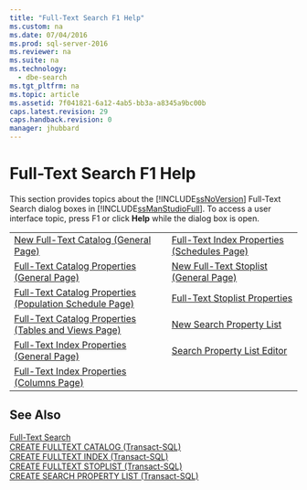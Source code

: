 ```yaml
---
title: "Full-Text Search F1 Help"
ms.custom: na
ms.date: 07/04/2016
ms.prod: sql-server-2016
ms.reviewer: na
ms.suite: na
ms.technology: 
  - dbe-search
ms.tgt_pltfrm: na
ms.topic: article
ms.assetid: 7f041821-6a12-4ab5-bb3a-a8345a9bc00b
caps.latest.revision: 29
caps.handback.revision: 0
manager: jhubbard
---
```

# Full-Text Search F1 Help
This section provides topics about the [!INCLUDE[ssNoVersion](../../Topics/TopicNameContainA/tokens/ssNoVersion_md.md)] Full-Text Search dialog boxes in [!INCLUDE[ssManStudioFull](../../Topics/TopicNameContainA/tokens/ssManStudioFull_md.md)]. To access a user interface topic, press F1 or click **Help** while the dialog box is open.  
  
|||  
|-|-|  
|[New Full-Text Catalog (General Page)](../../Topics/TopicNameNotContainA/New-Full-Text-Catalog--General-Page-.md)|[Full-Text Index Properties (Schedules Page)](../../Topics/TopicNameNotContainA/Full-Text-Index-Properties--Schedules-Page-.md)|  
|[Full-Text Catalog Properties (General Page)](../../Topics/TopicNameNotContainA/Full-Text-Catalog-Properties--General-Page-.md)|[New Full-Text Stoplist (General Page)](../../Topics/TopicNameNotContainA/New-Full-Text-Stoplist--General-Page-.md)|  
|[Full-Text Catalog Properties (Population Schedule Page)](../../Topics/TopicNameNotContainA/Full-Text-Catalog-Properties--Population-Schedule-Page-.md)|[Full-Text Stoplist Properties](../../Topics/TopicNameNotContainA/Full-Text-Stoplist-Properties.md)|  
|[Full-Text Catalog Properties (Tables and Views Page)](../../Topics/TopicNameNotContainA/Full-Text-Catalog-Properties--Tables-and-Views-Page-.md)|[New Search Property List](../../Topics/TopicNameNotContainA/New-Search-Property-List.md)|  
|[Full-Text Index Properties (General Page)](../../Topics/TopicNameNotContainA/Full-Text-Index-Properties--General-Page-.md)|[Search Property List Editor](../../Topics/TopicNameNotContainA/Search-Property-List-Editor.md)|  
|[Full-Text Index Properties (Columns Page)](../../Topics/TopicNameNotContainA/Full-Text-Index-Properties--Columns-Page-.md)||  
  
## See Also  
 [Full-Text Search](../../Topics/TopicNameNotContainA/Full-Text-Search.md)   
 [CREATE FULLTEXT CATALOG (Transact-SQL)](assetId:///d7a8bd93-e2d7-4a40-82ef-39069e65523b)   
 [CREATE FULLTEXT INDEX (Transact-SQL)](assetId:///8b80390f-5f8b-4e66-9bcc-cabd653c19fd)   
 [CREATE FULLTEXT STOPLIST (Transact-SQL)](assetId:///0669b1d0-46cc-4fac-8df7-5f7fa7af5db4)   
 [CREATE SEARCH PROPERTY LIST (Transact-SQL)](assetId:///5440cbb8-3403-4d27-a2f9-8e1f5a1bc12b)